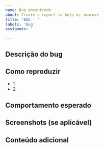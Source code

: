 ```yaml
---
name: Bug encontrado
about: Create a report to help us improve
title: 'BUG - '
labels: 'Bug'
assignees: ''

---
```


## Descrição do bug
<!-- Descreva o problema de forma clara e objetiva -->

## Como reproduzir
<!-- Passos para reproduzir o erro -->
* 1
* 2

## Comportamento esperado
<!-- Descreva o que você acredita ser o comportamento certo -->

## Screenshots (se aplicável)
<!-- Se necessário, forneça screenshots da tela. Se não, apague este tópico. -->

## Conteúdo adicional
<!-- Caso queira acrescentar alguma informação, coloque-a neste tópico -->
